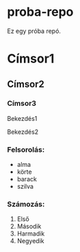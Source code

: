 # proba-repo
Ez egy próba repó.
# Címsor1
## Címsor2
### Címsor3

Bekezdés1

Bekezdés2

### Felsorolás:
- alma
- körte
- barack
- szilva
### Számozás:
1. Első
2. Második
3. Harmadik
4. Negyedik